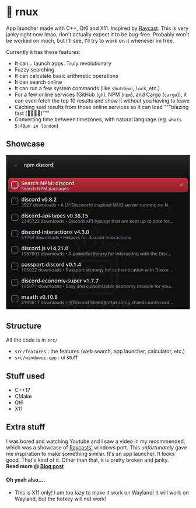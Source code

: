 # 🚀 rnux
App launcher made with C++, Qt6 and X11. Inspired by [Raycast](https://raycast.com).
This is very janky right now lmao, don't actually expect it to be bug-free. Probably won't be worked on much, but I'll see, I'll try to work on it whenever im free.

Currently it has these features:

- It can... launch apps. Truly revolutionary
- Fuzzy searching
- It can calculate basic arithmetic operations
- It can search online
- It can run a few system commands (like `shutdown`, `lock`, etc.)
- For a few online services (GitHub (`gh`), NPM (`npm`), and Cargo (`cargo`)), it can even fetch the top 10 results and show it without you having to leave
- Caching said results from those online services so it can load """blazing fast (🚀🚀🤯🔫)"""
- Converting time between timezones, with natural language (eg. `whats 5:49pm in london`)

## Showcase
![rnux npm search](./assets/npm-search.png)

## Structure
All the code is in `src/`
- `src/features` : the features (web search, app launcher, calculator, etc.)
- `src/windowui.cpp` : ui stuff

## Stuff used
- C++17
- CMake
- Qt6
- X11

## Extra stuff
I was bored and watching Youtube and I saw a video in my recommended, which was a showcase of [Raycasts'](https://www.raycast.com/) windows port. This *unfortunately* gave me inspiration to make something similar.
It's an app launcher. It looks good. That's kind of it. Other than that, it is pretty broken and janky.\
**Read more @ [Blog post](https://unium.in/blog/05-7-2025.html)**

#### Oh yeah also....
- This is X11 only! I am too lazy to make it work on Wayland! It will work on Wayland, but the hotkey will not work!